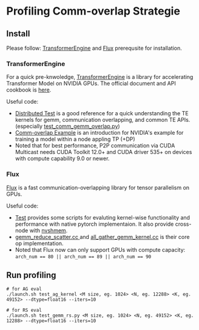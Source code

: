 # Profiling Comm-overlap Strategie

## Install

Please follow: [TransformerEngine](https://github.com/NVIDIA/TransformerEngine/tree/main) and [Flux](https://github.com/bytedance/flux) prerequsite for installation.

### TransformerEngine
For a quick pre-knwoledge, [TransformerEngine](https://github.com/NVIDIA/TransformerEngine/tree/main) is a library for accelerating Transformer Model on NVIDIA GPUs. The official document and API cookbook is [here](https://docs.nvidia.com/deeplearning/transformer-engine/user-guide/api/common.html). 

Useful code:
* [Distributed Test](https://github.com/NVIDIA/TransformerEngine/tree/main/tests/pytorch/distributed) is a good reference for a quick understanding the TE kernels for gemm, communication overlapping, and common TE APIs. (especially [test_comm_gemm_overlap.py](https://github.com/NVIDIA/TransformerEngine/blob/main/tests/pytorch/distributed/test_comm_gemm_overlap.py))
* [Comm-overlap Example](https://github.com/NVIDIA/TransformerEngine/tree/main/examples/pytorch/comm_gemm_overlap) is an introduction for NVIDIA's example for training a model within a node appling TP (+DP)
* Noted that for best performance, P2P communication via CUDA Multicast needs CUDA Toolkit 12.0+ and CUDA driver 535+ on devices with compute capability 9.0 or newer.

### Flux
[Flux](https://github.com/bytedance/flux) is a fast communication-overlapping library for tensor parallelism on GPUs.

Useful code:
* [Test](https://github.com/bytedance/flux/tree/main/test) provides some scripts for evaluting kernel-wise functionality and performance with native pytorch implementaion. It also provide cross-node with [nvshmem](https://docs.nvidia.com/nvshmem/index.html).
* [gemm_reduce_scatter.cc
](https://github.com/bytedance/flux/blob/main/src/reduce_scatter/ths_op/gemm_reduce_scatter.cc) and [all_gather_gemm_kernel.cc](https://github.com/bytedance/flux/blob/main/src/all_gather/ths_op/all_gather_gemm_kernel.cc) is their core op implementation.
* Noted that Flux now can only support GPUs with compute capacity: `arch_num == 80 || arch_num == 89 || arch_num == 90`

## Run profiling
```
# for AG eval
./launch.sh test_ag_kernel <M size, eg. 1024> <N, eg. 12288> <K, eg. 49152> --dtype=float16 --iters=10

# for RS eval
./launch.sh test_gemm_rs.py <M size, eg. 1024> <N, eg. 49152> <K, eg. 12288> --dtype=float16 --iters=10
```